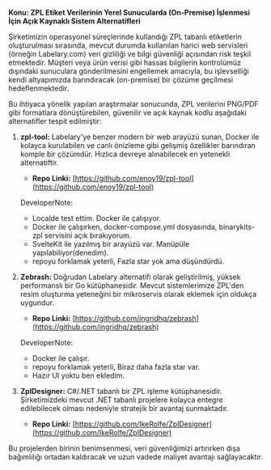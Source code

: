 **Konu: ZPL Etiket Verilerinin Yerel Sunucularda (On-Premise) İşlenmesi İçin Açık Kaynaklı Sistem Alternatifleri**

Şirketimizin operasyonel süreçlerinde kullandığı ZPL tabanlı etiketlerin oluşturulması sırasında, mevcut durumda kullanılan harici web servisleri (örneğin Labelary.com) veri gizliliği ve bilgi güvenliği açısından risk teşkil etmektedir. Müşteri veya ürün verisi gibi hassas bilgilerin kontrolümüz dışındaki sunuculara gönderilmesini engellemek amacıyla, bu işlevselliği kendi altyapımızda barındıracak (on-premise) bir çözüme geçilmesi hedeflenmektedir.

Bu ihtiyaca yönelik yapılan araştırmalar sonucunda, ZPL verilerini PNG/PDF gibi formatlara dönüştürebilen, güvenilir ve açık kaynak kodlu aşağıdaki alternatifler tespit edilmiştir:

1.  **zpl-tool:** Labelary'ye benzer modern bir web arayüzü sunan, Docker ile kolayca kurulabilen ve canlı önizleme gibi gelişmiş özellikler barındıran komple bir çözümdür. Hızlıca devreye alınabilecek en yetenekli alternatiftir.

    - **Repo Linki:** [https://github.com/enoy19/zpl-tool](https://github.com/enoy19/zpl-tool)

    DeveloperNote:

    - Localde test ettim. Docker ile çalışıyor.
    - Docker ile çalışırken, docker-compose.yml dosyasında, binarykits-zpl servisini açık bırakıyorum.
    - SvelteKit ile yazılmış bir arayüzü var. Manüpüle yapılabiliyor(denedim).
    - repoyu forklamak yeterli, Fazla star yok ama düşündürdü.

2.  **Zebrash:** Doğrudan Labelary alternatifi olarak geliştirilmiş, yüksek performanslı bir Go kütüphanesidir. Mevcut sistemlerimize ZPL'den resim oluşturma yeteneğini bir mikroservis olarak eklemek için oldukça uygundur.

    - **Repo Linki:** [https://github.com/ingridhq/zebrash](https://github.com/ingridhq/zebrash)

    DeveloperNote:

    - Docker ile çalışır.
    - repoyu forklamak yeterli, Biraz daha fazla star var.
    - Hazır UI yoktu ben ekledim.

3.  **ZplDesigner:** C#/.NET tabanlı bir ZPL işleme kütüphanesidir. Şirketimizdeki mevcut .NET tabanlı projelere kolayca entegre edilebilecek olması nedeniyle stratejik bir avantaj sunmaktadır.
    - **Repo Linki:** [https://github.com/IkeRolfe/ZplDesigner](https://github.com/IkeRolfe/ZplDesigner)

Bu projelerden birinin benimsenmesi, veri güvenliğimizi artırırken dışa bağımlılığı ortadan kaldıracak ve uzun vadede maliyet avantajı sağlayacaktır.
